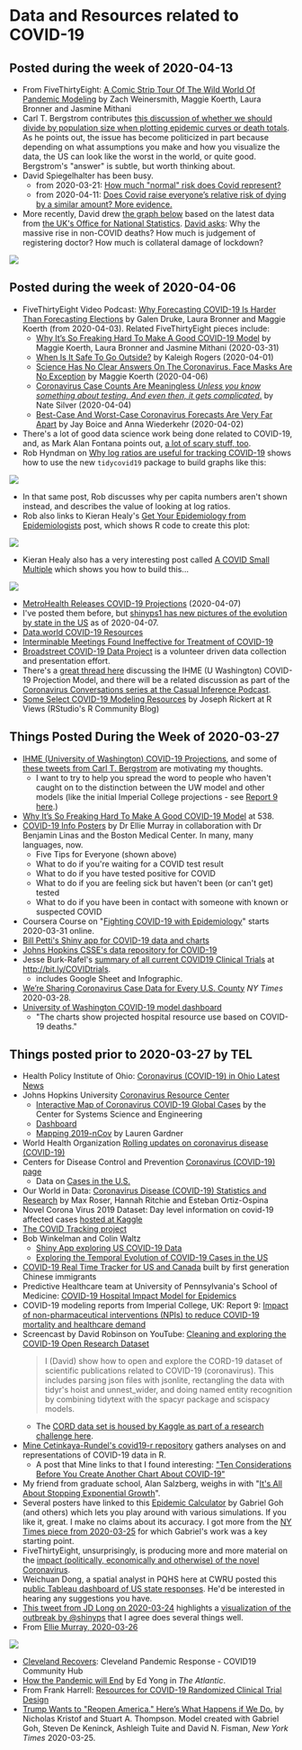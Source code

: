 # Data and Resources related to COVID-19

## Posted during the week of 2020-04-13

- From FiveThirtyEight: [A Comic Strip Tour Of The Wild World Of Pandemic Modeling](https://fivethirtyeight.com/features/a-comic-strip-tour-of-the-wild-world-of-pandemic-modeling/) by Zach Weinersmith, Maggie Koerth, Laura Bronner and Jasmine Mithani
- Carl T. Bergstrom contributes [this discussion of whether we should divide by population size when plotting epidemic curves or death totals](https://twitter.com/CT_Bergstrom/status/1249930293928030209). As he points out, the issue has become politicized in part because depending on what assumptions you make and how you visualize the data, the US can look like the worst in the world, or quite good. Bergstrom's "answer" is subtle, but worth thinking about.
- David Spiegelhalter has been busy.
    - from 2020-03-21: [How much "normal" risk does Covid represent?](https://medium.com/wintoncentre/how-much-normal-risk-does-covid-represent-4539118e1196)
    - from 2020-04-11: [Does Covid raise everyone’s relative risk of dying by a similar amount? More evidence.](https://medium.com/wintoncentre/does-covid-raise-everyones-relative-risk-of-dying-by-a-similar-amount-more-evidence-e7d30abf6821)
- More recently, David drew [the graph below](https://twitter.com/d_spiegel/status/1249986522692096003?s=11) based on the latest data from [the UK's Office for National Statistics](https://www.ons.gov.uk/peoplepopulationandcommunity/birthsdeathsandmarriages/deaths/bulletins/deathsregisteredweeklyinenglandandwalesprovisional/weekending3april2020). [David asks](https://twitter.com/d_spiegel/status/1249986522692096003): Why the massive rise in non-COVID deaths? How much is judgement of registering doctor? How much is collateral damage of lockdown?

![](https://github.com/THOMASELOVE/2020-432/blob/master/classes/class22/figures/speigelhalter_covid_2020-04-14.jpg)

## Posted during the week of 2020-04-06

- FiveThirtyEight Video Podcast: [Why Forecasting COVID-19 Is Harder Than Forecasting Elections](https://fivethirtyeight.com/videos/why-forecasting-covid-19-is-harder-than-forecasting-elections/) by Galen Druke, Laura Bronner and Maggie Koerth (from 2020-04-03). Related FiveThirtyEight pieces include:
    - [Why It’s So Freaking Hard To Make A Good COVID-19 Model](https://fivethirtyeight.com/features/why-its-so-freaking-hard-to-make-a-good-covid-19-model/) by Maggie Koerth, Laura Bronner and Jasmine Mithani (2020-03-31)
    - [When Is It Safe To Go Outside?](https://fivethirtyeight.com/features/a-crowded-park-isnt-much-safer-than-a-crowded-movie-theater/) by Kaleigh Rogers (2020-04-01)
    - [Science Has No Clear Answers On The Coronavirus. Face Masks Are No Exception](https://fivethirtyeight.com/features/science-has-no-clear-answers-on-the-coronavirus-face-masks-are-no-exception/) by Maggie Koerth (2020-04-06)
    - [Coronavirus Case Counts Are Meaningless *Unless you know something about testing. And even then, it gets complicated*.](https://fivethirtyeight.com/features/coronavirus-case-counts-are-meaningless/) by Nate Silver (2020-04-04)
    - [Best-Case And Worst-Case Coronavirus Forecasts Are Very Far Apart](https://fivethirtyeight.com/features/best-case-and-worst-case-coronavirus-forecasts-are-very-far-apart/) by Jay Boice and Anna Wiederkehr (2020-04-02)
- There's a lot of good data science work being done related to COVID-19, and, as Mark Alan Fontana points out, [a lot of scary stuff, too](https://twitter.com/metamaf/status/1245816735309193216).
- Rob Hyndman on [Why log ratios are useful for tracking COVID-19](https://robjhyndman.com/hyndsight/logratios-covid19/) shows how to use the new `tidycovid19` package to build graphs like this:
    
![](https://github.com/THOMASELOVE/2020-432/blob/master/classes/class20/figures/hyndman1.png)

- In that same post, Rob discusses why per capita numbers aren't shown instead, and describes the value of looking at log ratios.
- Rob also links to Kieran Healy's [Get Your Epidemiology from Epidemiologists](https://kieranhealy.org/blog/archives/2020/03/21/covid-19-tracking/) post, which shows R code to create this plot:

![](https://github.com/THOMASELOVE/2020-432/blob/master/classes/class20/figures/covid_cumulative_22-03-20.png)
    
- Kieran Healy also has a very interesting post called [A COVID Small Multiple](https://kieranhealy.org/blog/archives/2020/03/27/a-covid-small-multiple/) which shows you how to build this...
    
![](https://github.com/THOMASELOVE/2020-432/blob/master/classes/class20/figures/cov_case_sm.png)

- [MetroHealth Releases COVID-19 Projections](https://news.metrohealth.org/metrohealth-releases-covid-19-projections/) (2020-04-07)
- I've posted them before, but [shinyps1 has new pictures of the evolution by state in the US](https://twitter.com/shinyps1/status/1247743234358390790) as of 2020-04-07.
- [Data.world COVID-19 Resources](https://data.world/resources/coronavirus/)
- [Interminable Meetings Found Ineffective for Treatment of COVID-19](https://twitter.com/hmkyale/status/1247578342825566216)
- [Broadstreet COVID-19 Data Project](https://covid19dataproject.org/) is a volunteer driven data collection and presentation effort.
- There's a [great thread here](https://twitter.com/LucyStats/status/1247999935531888641) discussing the IHME (U Washington) COVID-19 Projection Model, and there will be a related discussion as part of the [Coronavirus Conversations series at the Casual Inference Podcast](http://casualinfer.libsyn.com/). 
- [Some Select COVID-19 Modeling Resources](https://rviews.rstudio.com/2020/04/07/some-select-covid-19-modeling-resources/) by Joseph Rickert at R Views (RStudio's R Community Blog)

## Things Posted During the Week of 2020-03-27

- [IHME (University of Washington) COVID-19 Projections](https://covid19.healthdata.org/projections), and some of [these tweets from Carl T. Bergstrom](https://twitter.com/CT_Bergstrom/status/1244815009303023616?s=20) are motivating my thoughts. 
    - I want to try to help you spread the word to people who haven't caught on to the distinction between the UW model and other models (like the initial Imperial College projections - see [Report 9 here](https://www.imperial.ac.uk/mrc-global-infectious-disease-analysis/covid-19/).)
- [Why It’s So Freaking Hard To Make A Good COVID-19 Model](https://fivethirtyeight.com/features/why-its-so-freaking-hard-to-make-a-good-covid-19-model/) at 538.
- [COVID-19 Info Posters](https://github.com/eleanormurray/COVID_19) by Dr Ellie Murray in collaboration with Dr Benjamin Linas and the Boston Medical Center. In many, many languages, now.
    - Five Tips for Everyone (shown above)
    - What to do if you're waiting for a COVID test result
    - What to do if you have tested positive for COVID
    - What to do if you are feeling sick but haven't been (or can't get) tested
    - What to do if you have been in contact with someone with known or suspected COVID
- Coursera Course on "[Fighting COVID-19 with Epidemiology](https://www.coursera.org/learn/covid19-epidemiology)" starts 2020-03-31 online.
- [Bill Petti's Shiny app for COVID-19 data and charts](https://billpetti.shinyapps.io/covid_19_country_state_dashboard/)
- [Johns Hopkins CSSE's data repository for COVID-19](https://github.com/CSSEGISandData/COVID-19)
- Jesse Burk-Rafel's [summary of all current COVID19 Clinical Trials](http://bit.ly/COVIDtrials) at http://bit.ly/COVIDtrials.
    - includes Google Sheet and Infographic.
- [We’re Sharing Coronavirus Case Data for Every U.S. County](https://www.nytimes.com/article/coronavirus-county-data-us.html) *NY Times* 2020-03-28.
- [University of Washington COVID-19 model dashboard](https://covid19.healthdata.org/projections)
    - "The charts show projected hospital resource use based on COVID-19 deaths."


## Things posted prior to 2020-03-27 by TEL

- Health Policy Institute of Ohio: [Coronavirus (COVID-19) in Ohio Latest News](https://www.healthpolicyohio.org/coronavirus-covid-19-in-ohio/)
- Johns Hopkins University [Coronavirus Resource Center](https://coronavirus.jhu.edu/)
    - [Interactive Map of Coronavirus COVID-19 Global Cases](https://coronavirus.jhu.edu/map.html) by the Center for Systems Science and Engineering
    - [Dashboard](https://www.arcgis.com/apps/opsdashboard/index.html#/bda7594740fd40299423467b48e9ecf6)
    - [Mapping 2019-nCov](https://systems.jhu.edu/research/public-health/ncov/) by Lauren Gardner
- World Health Organization [Rolling updates on coronavirus disease (COVID-19)](https://www.who.int/emergencies/diseases/novel-coronavirus-2019/events-as-they-happen)
- Centers for Disease Control and Prevention [Coronavirus (COVID-19) page](https://www.cdc.gov/coronavirus/2019-ncov/index.html)
    - Data on [Cases in the U.S.](https://www.cdc.gov/coronavirus/2019-ncov/cases-updates/cases-in-us.html)
- Our World in Data: [Coronavirus Disease (COVID-19) Statistics and Research](https://ourworldindata.org/coronavirus) by Max Roser, Hannah Ritchie and Esteban Ortiz-Ospina
- Novel Corona Virus 2019 Dataset: Day level information on covid-19 affected cases [hosted at Kaggle](https://www.kaggle.com/sudalairajkumar/novel-corona-virus-2019-dataset)
- [The COVID Tracking project](https://covidtracking.com/)
- Bob Winkelman and Colin Waltz
    - [Shiny App exploring US COVID-19 Data](https://rdwinkelman.shinyapps.io/US_COVID_Explorer/)
    - [Exploring the Temporal Evolution of COVID-19 Cases in the US](https://rpubs.com/rdwinkelman/covid19_us_spread_gif)
- [COVID-19 Real Time Tracker for US and Canada](https://coronavirus.1point3acres.com/en) built by first generation Chinese immigrants
- Predictive Healthcare team at University of Pennsylvania's School of Medicine: [COVID-19 Hospital Impact Model for Epidemics](http://penn-chime.phl.io/)
- COVID-19 modeling reports from Imperial College, UK: Report 9: [Impact of non-pharmaceutical interventions (NPIs) to reduce COVID-19 mortality and healthcare demand](https://www.imperial.ac.uk/mrc-global-infectious-disease-analysis/news--wuhan-coronavirus/)
- Screencast by David Robinson on YouTube: [Cleaning and exploring the COVID-19 Open Research Dataset](https://www.youtube.com/watch?v=-5HYdBq_PTM)
    > I (David) show how to open and explore the CORD-19 dataset of scientific publications related to COVID-19 (coronavirus). This includes parsing json files with jsonlite, rectangling the data with tidyr's hoist and unnest_wider, and doing named entity recognition by combining tidytext with the spacyr package and scispacy models.
    - The [CORD data set is housed by Kaggle as part of a research challenge here](https://www.kaggle.com/allen-institute-for-ai/CORD-19-research-challenge).
- [Mine Cetinkaya-Rundel's covid19-r repository](https://github.com/mine-cetinkaya-rundel/covid19-r/blob/master/README.md) gathers analyses on and representations of COVID-19 data in R.
    - A post that Mine links to that I found interesting: ["Ten Considerations Before You Create Another Chart About COVID-19"](https://medium.com/nightingale/ten-considerations-before-you-create-another-chart-about-covid-19-27d3bd691be8)
- My friend from graduate school, Alan Salzberg, weighs in with "[It's All About Stopping Exponential Growth](https://salthillstatistics.com/posts/59)".
- Several posters have linked to this [Epidemic Calculator](http://gabgoh.github.io/COVID/index.html) by Gabriel Goh (and others) which lets you play around with various simulations. If you like it, great. I make no claims about its accuracy. I got more from the [NY Times piece from 2020-03-25](https://www.nytimes.com/interactive/2020/03/25/opinion/coronavirus-trump-reopen-america.html) for which Gabriel's work was a key starting point.
- FiveThirtyEight, unsurprisingly, is producing more and more material on the [impact (politically, economically and otherwise) of the novel Coronavirus](https://fivethirtyeight.com/tag/coronavirus/).
- Weichuan Dong, a spatial analyst in PQHS here at CWRU posted this [public Tableau dashboard of US state responses](https://public.tableau.com/profile/weichuan.dong#!/vizhome/USGovernorsResponsesonCoronavirus/GovernorTwitter). He'd be interested in hearing any suggestions you have.
- [This tweet from JD Long on 2020-03-24](https://twitter.com/CMastication/status/1242392769127157761?s=20) highlights a [visualization of the outbreak by @shinyps](https://twitter.com/shinyps1/status/1242324692620345345/photo/1) that I agree does several things well.
- From [Ellie Murray, 2020-03-26](https://twitter.com/EpiEllie/status/1243170268568264704)

![](https://github.com/THOMASELOVE/2020-432/blob/master/classes/class17/figures/murray_2020-03-26.png)

- [Cleveland Recovers](https://cleveland.recovers.org/): Cleveland Pandemic Response - COVID19 Community Hub
- [How the Pandemic will End](https://www.theatlantic.com/health/archive/2020/03/how-will-coronavirus-end/608719/) by Ed Yong in *The Atlantic*.
- From Frank Harrell: [Resources for COVID-19 Randomized Clinical Trial Design](http://hbiostat.org/proj/covid19/)
- [Trump Wants to "Reopen America." Here’s What Happens if We Do.](https://www.nytimes.com/interactive/2020/03/25/opinion/coronavirus-trump-reopen-america.html) by Nicholas Kristof and Stuart A. Thompson. Model created with Gabriel Goh, Steven De Keninck, Ashleigh Tuite and David N. Fisman, *New York Times* 2020-03-25.


